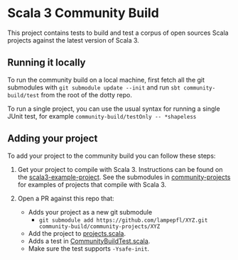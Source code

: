 # Scala 3 Community Build

This project contains tests to build and test a corpus of open sources Scala projects against the latest version of Scala 3.

## Running it locally

To run the community build on a local machine, first fetch all the git submodules with `git submodule update --init` and run `sbt community-build/test` from the root of the dotty repo.

To run a single project, you can use the usual syntax for running a single JUnit test, for example `community-build/testOnly -- *shapeless`

## Adding your project

To add your project to the community build you can follow these steps:

1. Get your project to compile with Scala 3. Instructions can be found on the [scala3-example-project](https://github.com/lampepfl/scala3-example-project).
   See the submodules in [community-projects](https://github.com/lampepfl/dotty/tree/master/community-build/community-projects/) for examples of projects that compile with Scala 3.

2. Open a PR against this repo that:
     - Adds your project as a new git submodule
       - `git submodule add https://github.com/lampepfl/XYZ.git community-build/community-projects/XYZ`
     - Add the project to [projects.scala](https://github.com/lampepfl/dotty/blob/master/community-build/src/scala/dotty/communitybuild/projects.scala).
     - Adds a test in [CommunityBuildTest.scala](https://github.com/lampepfl/dotty/blob/master/community-build/test/scala/dotty/communitybuild/CommunityBuildTest.scala).
     - Make sure the test supports `-Ysafe-init`.
